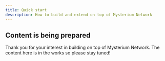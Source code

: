 ```yaml
---
title: Quick start
description: How to build and extend on top of Mysterium Network
---
```


## Content is being prepared

Thank you for your interest in building on top of Mysterium Network. 
The content here is in the works so please stay tuned!
